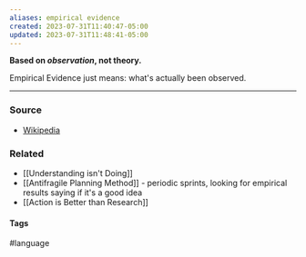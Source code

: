 ```yaml
---
aliases: empirical evidence
created: 2023-07-31T11:40:47-05:00
updated: 2023-07-31T11:48:41-05:00
---
```

**Based on *observation*, not theory.**

Empirical Evidence just means: what's actually been observed. 

---
### Source
- [Wikipedia](https://en.wikipedia.org/wiki/Empirical_evidence)

### Related
- [[Understanding isn't Doing]]
- [[Antifragile Planning Method]] - periodic sprints, looking for empirical results saying if it's a good idea
- [[Action is Better than Research]]

#### Tags
#language 